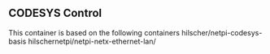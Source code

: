 ## CODESYS Control

This container is based on the following containers 
hilscher/netpi-codesys-basis
hilschernetpi/netpi-netx-ethernet-lan/